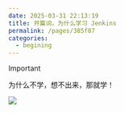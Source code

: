 ```yaml
---
date: 2025-03-31 22:13:19
title: 开篇词，为什么学习 Jenkins
permalink: /pages/385f87
categories:
  - begining
---
```


> [!IMPORTANT]
> 为什么不学，想不出来，那就学！

![](/ghimgs/other/mn.jpeg)